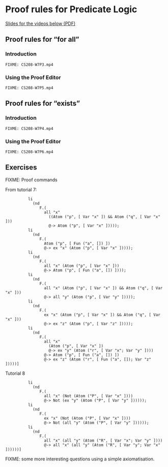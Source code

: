 # Proof rules for Predicate Logic

[Slides for the videos below (PDF)](week07-slides.pdf)

## Proof rules for “for all”

### Introduction

```
FIXME: CS208-W7P3.mp4
```

### Using the Proof Editor

```
FIXME: CS208-W7P5.mp4
```

## Proof rules for “exists”

### Introduction

```
FIXME: CS208-W7P4.mp4
```

### Using the Proof Editor

```
FIXME: CS208-W7P6.mp4
```

## Exercises

FIXME: Proof commands

From tutorial 7:
```
          li
            (nd
               F.(
                 all "x"
                   ((Atom ("p", [ Var "x" ]) && Atom ("q", [ Var "x" ]))
                   @-> Atom ("p", [ Var "x" ]))));
          li
            (nd
               F.(
                 Atom ("p", [ Fun ("a", []) ])
                 @-> ex "x" (Atom ("p", [ Var "x" ]))));
          li
            (nd
               F.(
                 all "x" (Atom ("p", [ Var "x" ]))
                 @-> Atom ("p", [ Fun ("a", []) ])));
          li
            (nd
               F.(
                 all "x" (Atom ("p", [ Var "x" ]) && Atom ("q", [ Var "x" ]))
                 @-> all "y" (Atom ("p", [ Var "y" ]))));
          li
            (nd
               F.(
                 ex "x" (Atom ("p", [ Var "x" ]) && Atom ("q", [ Var "x" ]))
                 @-> ex "z" (Atom ("p", [ Var "z" ]))));
          li
            (nd
               F.(
                 all "x"
                   (Atom ("p", [ Var "x" ])
                   @-> ex "y" (Atom ("r", [ Var "x"; Var "y" ])))
                 @-> Atom ("p", [ Fun ("a", []) ])
                 @-> ex "z" (Atom ("r", [ Fun ("a", []); Var "z" ]))))]
```

Tutorial 8
```
          li
            (nd
               F.(
                 all "x" (Not (Atom ("P", [ Var "x" ])))
                 @-> Not (ex "y" (Atom ("P", [ Var "y" ])))));
          li
            (nd
               F.(
                 ex "x" (Not (Atom ("P", [ Var "x" ])))
                 @-> Not (all "y" (Atom ("P", [ Var "y" ])))));
          li
            (nd
               F.(
                 all "x" (all "y" (Atom ("R", [ Var "x"; Var "y" ])))
                 @-> all "x" (all "y" (Atom ("R", [ Var "y"; Var "x" ])))))]
```

FIXME: some more interesting questions using a simple axiomatisation.
